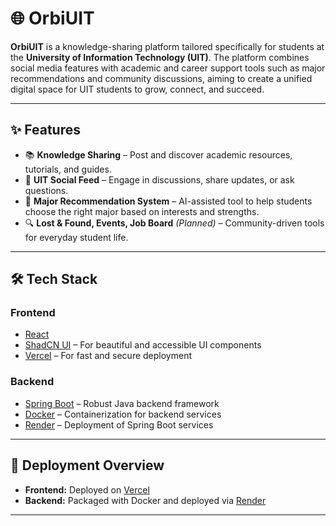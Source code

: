 # 🌐 OrbiUIT

**OrbiUIT** is a knowledge-sharing platform tailored specifically for students at the **University of Information Technology (UIT)**. The platform combines social media features with academic and career support tools such as major recommendations and community discussions, aiming to create a unified digital space for UIT students to grow, connect, and succeed.

---

## ✨ Features

- 📚 **Knowledge Sharing** – Post and discover academic resources, tutorials, and guides.
- 💬 **UIT Social Feed** – Engage in discussions, share updates, or ask questions.
- 🧭 **Major Recommendation System** – AI-assisted tool to help students choose the right major based on interests and strengths.
- 🔍 **Lost & Found, Events, Job Board** *(Planned)* – Community-driven tools for everyday student life.

---

## 🛠 Tech Stack

### Frontend
- [React](https://react.dev/)
- [ShadCN UI](https://ui.shadcn.dev/) – For beautiful and accessible UI components
- [Vercel](https://vercel.com/) – For fast and secure deployment

### Backend
- [Spring Boot](https://spring.io/projects/spring-boot) – Robust Java backend framework
- [Docker](https://www.docker.com/) – Containerization for backend services
- [Render](https://render.com/) – Deployment of Spring Boot services

---

## 🚀 Deployment Overview

- **Frontend:** Deployed on [Vercel](https://vercel.com/)
- **Backend:** Packaged with Docker and deployed via [Render](https://render.com/)

---

